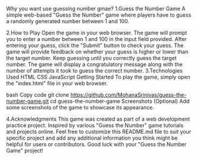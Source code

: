 Why you want use guessing number gmae?
1.Guess the Number Game
A simple web-based "Guess the Number" game where players have to guess a randomly generated number between 1 and 100.

2.How to Play
Open the game in your web browser.
The game will prompt you to enter a number between 1 and 100 in the input field provided.
After entering your guess, click the "Submit" button to check your guess.
The game will provide feedback on whether your guess is higher or lower than the target number.
Keep guessing until you correctly guess the target number.
The game will display a congratulatory message along with the number of attempts it took to guess the correct number.
3.Technologies Used
HTML
CSS
JavaScript
Getting Started
To play the game, simply open the "index.html" file in your web browser.

bash
Copy code
git clone https://github.com/MohanaSrinivas/guess-the-number-game.git
cd guess-the-number-game
Screenshots
(Optional) Add some screenshots of the game to showcase its appearance.

4.Acknowledgments
This game was created as part of a web development practice project.
Inspired by various "Guess the Number" game tutorials and projects online.
Feel free to customize this README.md file to suit your specific project and add any additional information you think might be helpful for users or contributors. Good luck with your "Guess the Number Game" project!